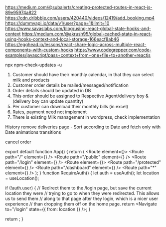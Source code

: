 <!-- add email login validation and phone number validation -->

https://medium.com/@subalerts/creating-protected-routes-in-react-js-89e95974a822
https://cdn.dribbble.com/users/420440/videos/12419/add_booking.mp4
https://dummyapi.io/data/v1/user?page=1&limit=10
https://www.savaslabs.com/blog/using-react-global-state-hooks-and-context
https://medium.com/@akrush95/global-cached-state-in-react-using-hooks-context-and-local-storage-166eacf8ab46
https://egghead.io/lessons/react-share-logic-across-multiple-react-components-with-custom-hooks
https://www.codegrepper.com/code-examples/javascript/pass+context+from+one+file+to+another+reactjs

npx npm-check-updates -u

1. Customer should have their monthly calendar, in that they can select milk and products
2. Customer order details be mailed/messaged/notification
3. Order details should be updated in DB
4. This order should be assigned to Respective Agent/delivery boy & (delivery boy can update quantity)
5. Per customer can download their monthly bills (in excel)
6. Rates, payment need not implement
7. There is existing Milk management in wordpress, check implementation

History
remove deliveries page -
Sort according to Date and fetch only with Date
animations transitions

cancel order

export default function App() {
return (
<AuthProvider>
<Routes>
<Route element={<Layout />}>
<Route path="/" element={<PublicPage />} />
<Route path="/public" element={<PublicPage />} />
<Route path="/login" element={<LoginPage />} />
<Route element={<RequireAuth />}>
<Route path="/protected" element={<ProtectedPage />} />
<Route path="/dashboard" element={<Dashboard />} />
</Route>
</Route>
<Route path="\*" element={<NotFound />} />
</Routes>
</AuthProvider>
);
}
function RequireAuth() {
let auth = useAuth();
let location = useLocation();

if (!auth.user) {
// Redirect them to the /login page, but save the current location they were
// trying to go to when they were redirected. This allows us to send them
// along to that page after they login, which is a nicer user experience
// than dropping them off on the home page.
return <Navigate to="/login" state={{ from: location }} />;
}

return <Outlet />;
}
